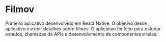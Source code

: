 # Filmov
Primeiro aplicativo desenvolvido em React Native.
O objetivo desse aplicativo é exibir detalhes sobre filmes.
O aplicativo foi feito para estudar estados, chamadas de APIs e desenvolvimento de componentes e telas.
